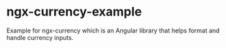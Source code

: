 # ngx-currency-example
Example for ngx-currency which is an Angular library that helps format and handle currency inputs.
